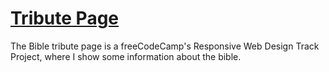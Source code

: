 # [Tribute Page](https://learn.freecodecamp.org/responsive-web-design/responsive-web-design-projects/build-a-tribute-page)

The Bible tribute page is a freeCodeCamp's Responsive Web Design Track Project, where I show some information about the bible.

